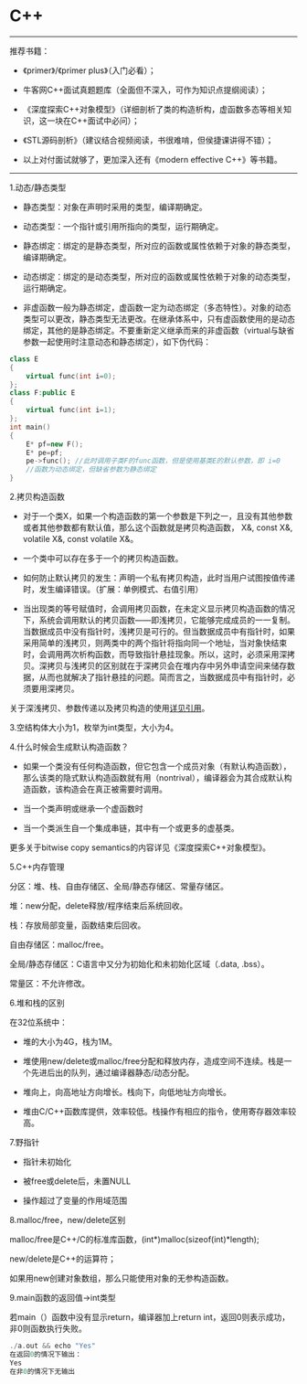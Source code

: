 # C++
***

推荐书籍：

- 《primer》/《primer plus》（入门必看）；

- 牛客网C++面试真题题库（全面但不深入，可作为知识点提纲阅读）；

- 《深度探索C++对象模型》（详细剖析了类的构造析构，虚函数多态等相关知识，这一块在C++面试中必问）；

- 《STL源码剖析》（建议结合视频阅读，书很难啃，但侯捷课讲得不错）；

- 以上对付面试就够了，更加深入还有《modern effective C++》等书籍。

***

1.动态/静态类型

  - 静态类型：对象在声明时采用的类型，编译期确定。

  - 动态类型：一个指针或引用所指向的类型，运行期确定。
  
  - 静态绑定：绑定的是静态类型，所对应的函数或属性依赖于对象的静态类型，编译期确定。
  
  - 动态绑定：绑定的是动态类型，所对应的函数或属性依赖于对象的动态类型，运行期确定。
  
  - 非虚函数一般为静态绑定，虚函数一定为动态绑定（多态特性）。对象的动态类型可以更改，静态类型无法更改。在继承体系中，只有虚函数使用的是动态绑定，其他的是静态绑定。不要重新定义继承而来的非虚函数（virtual与缺省参数一起使用时注意动态和静态绑定），如下伪代码：
  
  ```C++
  class E
  {
      virtual func(int i=0);
  };
  class F:public E
  {
      virtual func(int i=1);
  };
  int main()
  {
      E* pf=new F();
      E* pe=pf;
      pe->func(); //此时调用子类F的func函数，但是使用基类E的默认参数，即 i=0
      //函数为动态绑定，但缺省参数为静态绑定
  }
  ```

2.拷贝构造函数
  
  - 对于一个类X，如果一个构造函数的第一个参数是下列之一，且没有其他参数或者其他参数都有默认值，那么这个函数就是拷贝构造函数，
  X&, const X&, volatile X&, const volatile X&。
  
  - 一个类中可以存在多于一个的拷贝构造函数。
  
  - 如何防止默认拷贝的发生：声明一个私有拷贝构造，此时当用户试图按值传递时，发生编译错误。（扩展：单例模式、右值引用）
  
  - 当出现类的等号赋值时，会调用拷贝函数，在未定义显示拷贝构造函数的情况下，系统会调用默认的拷贝函数——即浅拷贝，它能够完成成员的一一复制。当数据成员中没有指针时，浅拷贝是可行的。但当数据成员中有指针时，如果采用简单的浅拷贝，则两类中的两个指针将指向同一个地址，当对象快结束时，会调用两次析构函数，而导致指针悬挂现象。所以，这时，必须采用深拷贝。深拷贝与浅拷贝的区别就在于深拷贝会在堆内存中另外申请空间来储存数据，从而也就解决了指针悬挂的问题。简而言之，当数据成员中有指针时，必须要用深拷贝。
  
  关于深浅拷贝、参数传递以及拷贝构造的使用[详见引用](https://www.cnblogs.com/alantu2018/p/8459250.html)。
  
3.空结构体大小为1，枚举为int类型，大小为4。

4.什么时候会生成默认构造函数？

  - 如果一个类没有任何构造函数，但它包含一个成员对象（有默认构造函数），那么该类的隐式默认构造函数就有用（nontrival），编译器会为其合成默认构造函数，该构造会在真正被需要时调用。
  
  - 当一个类声明或继承一个虚函数时
  
  - 当一个类派生自一个集成串链，其中有一个或更多的虚基类。
  
  更多关于bitwise copy semantics的内容详见《深度探索C++对象模型》。
  
5.C++内存管理

  分区：堆、栈、自由存储区、全局/静态存储区、常量存储区。
  
  堆：new分配，delete释放/程序结束后系统回收。
  
  栈：存放局部变量，函数结束后回收。
  
  自由存储区：malloc/free。
  
  全局/静态存储区：C语言中又分为初始化和未初始化区域（.data, .bss）。
  
  常量区：不允许修改。
  
6.堆和栈的区别

  在32位系统中：

  - 堆的大小为4G，栈为1M。
  
  - 堆使用new/delete或malloc/free分配和释放内存，造成空间不连续。栈是一个先进后出的队列，通过编译器静态/动态分配。
  
  - 堆向上，向高地址方向增长。栈向下，向低地址方向增长。
  
  - 堆由C/C++函数库提供，效率较低。栈操作有相应的指令，使用寄存器效率较高。
  
7.野指针

  - 指针未初始化
  
  - 被free或delete后，未置NULL
  
  - 操作超过了变量的作用域范围
  
8.malloc/free，new/delete区别
  
  malloc/free是C++/C的标准库函数，(int*)malloc(sizeof(int)*length);
  
  new/delete是C++的运算符；
  
  如果用new创建对象数组，那么只能使用对象的无参构造函数。
  
9.main函数的返回值->int类型

  若main（）函数中没有显示return，编译器加上return int，返回0则表示成功，非0则函数执行失败。
  
  ```C++
  ./a.out && echo "Yes"
  在返回0的情况下输出：
  Yes
  在非0的情况下无输出
  ```

